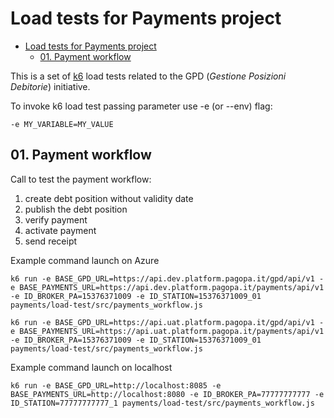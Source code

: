 # Load tests for Payments project

- [Load tests for Payments project](#load-tests-for-payments-project)
  - [01. Payment workflow](#01-payment-workflow)

This is a set of [k6](https://k6.io) load tests related to the GPD (_Gestione Posizioni Debitorie_) initiative.

To invoke k6 load test passing parameter use -e (or --env) flag:

```
-e MY_VARIABLE=MY_VALUE
```

## 01. Payment workflow

Call to test the payment workflow:
1. create debt position without validity date
2. publish the debt position
3. verify payment
4. activate payment
5. send receipt

Example command launch on Azure

```
k6 run -e BASE_GPD_URL=https://api.dev.platform.pagopa.it/gpd/api/v1 -e BASE_PAYMENTS_URL=https://api.dev.platform.pagopa.it/payments/api/v1 -e ID_BROKER_PA=15376371009 -e ID_STATION=15376371009_01 payments/load-test/src/payments_workflow.js

k6 run -e BASE_GPD_URL=https://api.uat.platform.pagopa.it/gpd/api/v1 -e BASE_PAYMENTS_URL=https://api.uat.platform.pagopa.it/payments/api/v1 -e ID_BROKER_PA=15376371009 -e ID_STATION=15376371009_01 payments/load-test/src/payments_workflow.js
```

Example command launch on localhost 

```
k6 run -e BASE_GPD_URL=http://localhost:8085 -e BASE_PAYMENTS_URL=http://localhost:8080 -e ID_BROKER_PA=77777777777 -e ID_STATION=77777777777_1 payments/load-test/src/payments_workflow.js
```